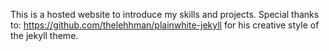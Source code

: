 This is a hosted website to introduce my skills and projects.
Special thanks to: https://github.com/thelehhman/plainwhite-jekyll for his creative style of the jekyll theme.




